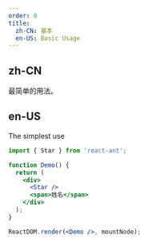 ```yaml
---
order: 0
title:
  zh-CN: 基本
  en-US: Basic Usage
---
```


## zh-CN

最简单的用法。

## en-US

The simplest use

```jsx
import { Star } from 'react-ant';

function Demo() {
  return (
    <div>
      <Star />
      <span>姓名</span>
    </div>
  );
}

ReactDOM.render(<Demo />, mountNode);
```
